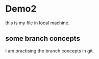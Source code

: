 # Demo2

this is my file in local machine.

## some branch concepts

I am practising the branch concepts in git.
